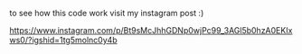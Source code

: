 to see how this code work visit my instagram post :)

https://www.instagram.com/p/Bt9sMcJhhGDNp0wjPc99_3AGl5b0hzA0EKIxws0/?igshid=1tg5molnc0y4b
